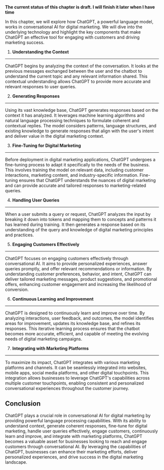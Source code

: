**The current status of this chapter is draft. I will finish it later when I have time**

In this chapter, we will explore how ChatGPT, a powerful language model, works in conversational AI for digital marketing. We will dive into the underlying technology and highlight the key components that make ChatGPT an effective tool for engaging with customers and driving marketing success.

1. **Understanding the Context**
--------------------------------

ChatGPT begins by analyzing the context of the conversation. It looks at the previous messages exchanged between the user and the chatbot to understand the current topic and any relevant information shared. This contextual understanding allows ChatGPT to provide more accurate and relevant responses to user queries.

2. **Generating Responses**
---------------------------

Using its vast knowledge base, ChatGPT generates responses based on the context it has analyzed. It leverages machine learning algorithms and natural language processing techniques to formulate coherent and contextual replies. The model considers patterns, language structures, and existing knowledge to generate responses that align with the user's intent and deliver value in the digital marketing context.

3. **Fine-Tuning for Digital Marketing**
----------------------------------------

Before deployment in digital marketing applications, ChatGPT undergoes a fine-tuning process to adapt it specifically to the needs of the business. This involves training the model on relevant data, including customer interactions, marketing content, and industry-specific information. Fine-tuning ensures that ChatGPT understands the nuances of digital marketing and can provide accurate and tailored responses to marketing-related queries.

4. **Handling User Queries**
----------------------------

When a user submits a query or request, ChatGPT analyzes the input by breaking it down into tokens and mapping them to concepts and patterns it has learned during training. It then generates a response based on its understanding of the query and knowledge of digital marketing principles and practices.

5. **Engaging Customers Effectively**
-------------------------------------

ChatGPT focuses on engaging customers effectively through conversational AI. It aims to provide personalized experiences, answer queries promptly, and offer relevant recommendations or information. By understanding customer preferences, behavior, and intent, ChatGPT can deliver tailored marketing messages, product suggestions, and promotional offers, enhancing customer engagement and increasing the likelihood of conversion.

6. **Continuous Learning and Improvement**
------------------------------------------

ChatGPT is designed to continuously learn and improve over time. By analyzing interactions, user feedback, and outcomes, the model identifies areas for improvement, updates its knowledge base, and refines its responses. This iterative learning process ensures that the chatbot becomes more accurate, efficient, and capable of meeting the evolving needs of digital marketing campaigns.

7. **Integrating with Marketing Platforms**
-------------------------------------------

To maximize its impact, ChatGPT integrates with various marketing platforms and channels. It can be seamlessly integrated into websites, mobile apps, social media platforms, and other digital touchpoints. This integration allows businesses to leverage ChatGPT's capabilities across multiple customer touchpoints, enabling consistent and personalized conversational experiences throughout the customer journey.

Conclusion
----------

ChatGPT plays a crucial role in conversational AI for digital marketing by providing powerful language processing capabilities. With its ability to understand context, generate coherent responses, fine-tune for digital marketing, handle user queries effectively, engage customers, continuously learn and improve, and integrate with marketing platforms, ChatGPT becomes a valuable asset for businesses looking to reach and engage customers through conversational AI. By leveraging the capabilities of ChatGPT, businesses can enhance their marketing efforts, deliver personalized experiences, and drive success in the digital marketing landscape.
